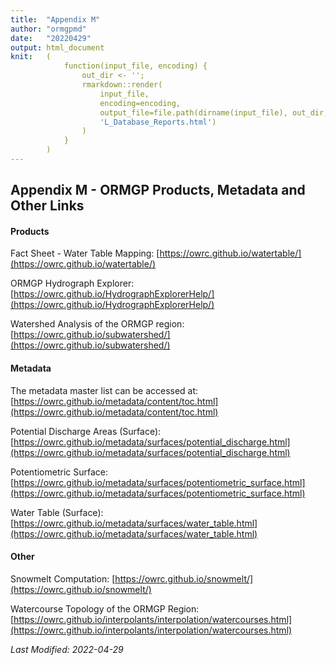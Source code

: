 ```yaml
---
title:  "Appendix M"
author: "ormgpmd"
date:   "20220429"
output: html_document
knit:   (
            function(input_file, encoding) {
                out_dir <- '';
                rmarkdown::render(
                    input_file,
                    encoding=encoding,
                    output_file=file.path(dirname(input_file), out_dir,
                    'L_Database_Reports.html')
                )
            }
        )
---
```


## Appendix M - ORMGP Products, Metadata and Other Links


#### Products

Fact Sheet - Water Table Mapping: [https://owrc.github.io/watertable/](https://owrc.github.io/watertable/)

ORMGP Hydrograph Explorer: [https://owrc.github.io/HydrographExplorerHelp/](https://owrc.github.io/HydrographExplorerHelp/)

Watershed Analysis of the ORMGP region: [https://owrc.github.io/subwatershed/](https://owrc.github.io/subwatershed/)

#### Metadata

The metadata master list can be accessed at: [https://owrc.github.io/metadata/content/toc.html](https://owrc.github.io/metadata/content/toc.html)

Potential Discharge Areas (Surface): [https://owrc.github.io/metadata/surfaces/potential_discharge.html](https://owrc.github.io/metadata/surfaces/potential_discharge.html)

Potentiometric Surface: [https://owrc.github.io/metadata/surfaces/potentiometric_surface.html](https://owrc.github.io/metadata/surfaces/potentiometric_surface.html)

Water Table (Surface): [https://owrc.github.io/metadata/surfaces/water_table.html](https://owrc.github.io/metadata/surfaces/water_table.html)

#### Other

Snowmelt Computation: [https://owrc.github.io/snowmelt/](https://owrc.github.io/snowmelt/)

Watercourse Topology of the ORMGP Region: [https://owrc.github.io/interpolants/interpolation/watercourses.html](https://owrc.github.io/interpolants/interpolation/watercourses.html)

*Last Modified: 2022-04-29*
